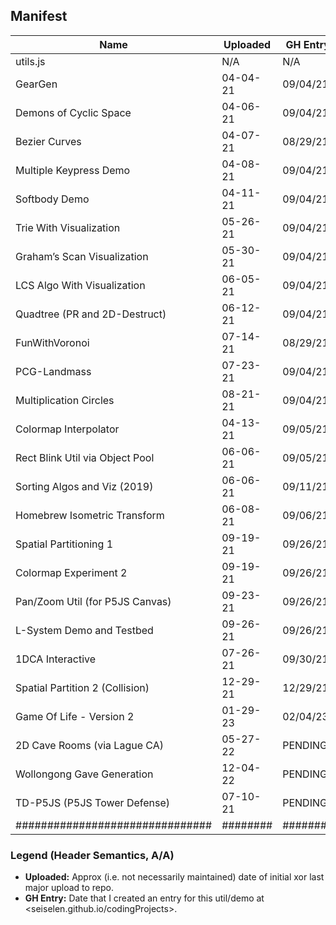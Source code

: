 ## Manifest ##
| Name                            | Uploaded | GH Entry |
| ------------------------------- | -------- | -------- |
| utils.js                        | N/A      | N/A      |
| GearGen                         | 04-04-21 | 09/04/21 |
| Demons of Cyclic Space          | 04-06-21 | 09/04/21 |
| Bezier Curves                   | 04-07-21 | 08/29/21 |
| Multiple Keypress Demo          | 04-08-21 | 09/04/21 |
| Softbody Demo                   | 04-11-21 | 09/04/21 |
| Trie With Visualization         | 05-26-21 | 09/04/21 |
| Graham’s Scan Visualization     | 05-30-21 | 09/04/21 |
| LCS Algo With Visualization     | 06-05-21 | 09/04/21 |
| Quadtree (PR and 2D-Destruct)   | 06-12-21 | 09/04/21 |
| FunWithVoronoi                  | 07-14-21 | 08/29/21 |
| PCG-Landmass                    | 07-23-21 | 09/04/21 |
| Multiplication Circles          | 08-21-21 | 09/04/21 |
| Colormap Interpolator           | 04-13-21 | 09/05/21 |
| Rect Blink Util via Object Pool | 06-06-21 | 09/05/21 |
| Sorting Algos and Viz (2019)    | 06-06-21 | 09/11/21 |
| Homebrew Isometric Transform    | 06-08-21 | 09/06/21 |
| Spatial Partitioning 1          | 09-19-21 | 09/26/21 |
| Colormap Experiment 2           | 09-19-21 | 09/26/21 |
| Pan/Zoom Util (for P5JS Canvas) | 09-23-21 | 09/26/21 |
| L-System Demo and Testbed       | 09-26-21 | 09/26/21 |
| 1DCA Interactive                | 07-26-21 | 09/30/21 |
| Spatial Partition 2 (Collision) | 12-29-21 | 12/29/21 |
| Game Of Life - Version 2        | 01-29-23 | 02/04/23 |
| 2D Cave Rooms (via Lague CA)    | 05-27-22 | PENDING  |
| Wollongong Gave Generation      | 12-04-22 | PENDING  |
| TD-P5JS (P5JS Tower Defense)    | 07-10-21 | PENDING  |
| ############################### | ######## | ######## |

### Legend (Header Semantics, A/A) ###
* **Uploaded:** Approx (i.e. not necessarily maintained) date of initial xor last major upload to repo.
* **GH Entry:** Date that I created an entry for this util/demo at <seiselen.github.io/codingProjects>.